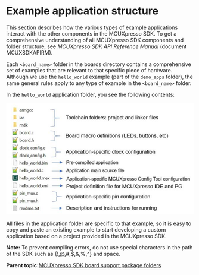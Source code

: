 # Example application structure 

This section describes how the various types of example applications interact with the other components in the MCUXpresso SDK. To get a comprehensive understanding of all MCUXpresso SDK components and folder structure, see *MCUXpresso SDK API Reference Manual* \(document MCUXSDKAPIRM\).

Each `<board_name>` folder in the boards directory contains a comprehensive set of examples that are relevant to that specific piece of hardware. Although we use the `hello_world` example \(part of the `demo_apps` folder\), the same general rules apply to any type of example in the `<board_name>` folder.

In the `hello_world` application folder, you see the following contents:

![](../images/application_folder_structure.jpg "Application folder structure")

All files in the application folder are specific to that example, so it is easy to copy and paste an existing example to start developing a custom application based on a project provided in the MCUXpresso SDK.

**Note:** To prevent compiling errors, do not use special characters in the path of the SDK such as \{!,@,\#,$,&,%,^\} and space.

**Parent topic:**[MCUXpresso SDK board support package folders](../topics/mcuxpresso_sdk_board_support_package_folders.md)

